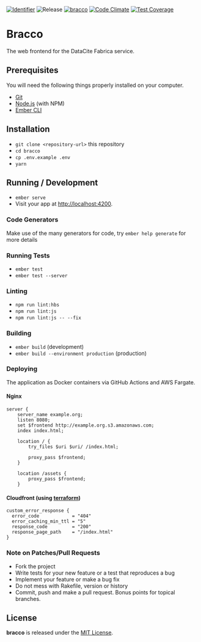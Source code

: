 [![Identifier](https://img.shields.io/badge/doi-10.5438%2Fcxe5--rg55-fca709.svg)](https://doi.org/10.5438/cxe5-rg55)
![Release](https://github.com/datacite/bracco/workflows/Release/badge.svg)
[![bracco](https://img.shields.io/endpoint?url=https://dashboard.cypress.io/badge/detailed/8j7yje&style=flat&logo=cypress)](https://dashboard.cypress.io/projects/8j7yje/runs)
[![Code Climate](https://codeclimate.com/github/datacite/bracco/badges/gpa.svg)](https://codeclimate.com/github/datacite/bracco)
[![Test Coverage](https://codeclimate.com/github/datacite/bracco/badges/coverage.svg)](https://codeclimate.com/github/datacite/bracco/coverage)

# Bracco

The web frontend for the DataCite Fabrica service.

## Prerequisites

You will need the following things properly installed on your computer.

- [Git](https://git-scm.com/)
- [Node.js](https://nodejs.org/) (with NPM)
- [Ember CLI](https://ember-cli.com/)

## Installation

- `git clone <repository-url>` this repository
- `cd bracco`
- `cp .env.example .env`
- `yarn`

## Running / Development

- `ember serve`
- Visit your app at [http://localhost:4200](http://localhost:4200).

### Code Generators

Make use of the many generators for code, try `ember help generate` for more details

### Running Tests

- `ember test`
- `ember test --server`

### Linting

- `npm run lint:hbs`
- `npm run lint:js`
- `npm run lint:js -- --fix`

### Building

- `ember build` (development)
- `ember build --environment production` (production)

### Deploying

The application as Docker containers via GitHub Actions and AWS Fargate.

#### Nginx

```
server {
    server_name example.org;
    listen 8080;
    set $frontend http://example.org.s3.amazonaws.com;
    index index.html;

    location / {
        try_files $uri $uri/ /index.html;

        proxy_pass $frontend;
    }

    location /assets {
        proxy_pass $frontend;
    }
```

#### Cloudfront (using [terraform](https://www.terraform.io/))

```
custom_error_response {
  error_code            = "404"
  error_caching_min_ttl = "5"
  response_code         = "200"
  response_page_path    = "/index.html"
}
```

### Note on Patches/Pull Requests

- Fork the project
- Write tests for your new feature or a test that reproduces a bug
- Implement your feature or make a bug fix
- Do not mess with Rakefile, version or history
- Commit, push and make a pull request. Bonus points for topical branches.

## License

**bracco** is released under the [MIT License](https://github.com/datacite/bracco/blob/master/LICENSE).
